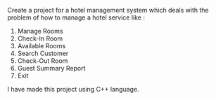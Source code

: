 Create a project for a hotel management system which deals with the problem of how to manage a hotel service like :

1) Manage Rooms
2) Check-In Room
3) Available Rooms
4) Search Customer
5) Check-Out Room
6) Guest Summary Report
7) Exit

I have made this project using C++ language.
